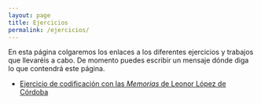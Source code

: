 ```yaml
---
layout: page
title: Ejercicios
permalink: /ejercicios/
---
```


En esta página colgaremos los enlaces a los diferentes ejercicios y trabajos que llevaréis a cabo. De momento puedes escribir un mensaje dónde diga lo que contendrá este página. 

- [Ejercicio de codificación con las *Memorias* de Leonor López de Córdoba](https://github.com/miladvh/miladvh.github.io/blob/main/ejercicios/prueba.html)

